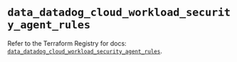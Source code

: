 # `data_datadog_cloud_workload_security_agent_rules`

Refer to the Terraform Registry for docs: [`data_datadog_cloud_workload_security_agent_rules`](https://registry.terraform.io/providers/datadog/datadog/3.43.1/docs/data-sources/cloud_workload_security_agent_rules).
